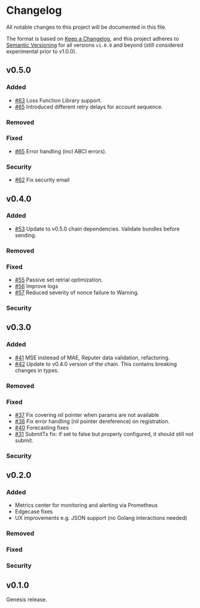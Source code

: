 <!--
Guiding Principles:

Changelogs are for humans, not machines.
There should be an entry for every single version.
The same types of changes should be grouped.
Versions and sections should be linkable.
The latest version comes first.
The release date of each version is displayed.
Mention whether you follow Semantic Versioning (we do at and after v1.0.0).

Usage:

Change log entries are to be added to the Unreleased section
under the appropriate stanza (see below).
Each entry should ideally include the Github issue or PR reference.

The issue numbers will later be link-ified during the
release process so you do not have to worry about including
a link manually, but you can if you wish.

Types of changes (Stanzas):

* __Added__ for new features.
* __Changed__ for changes in existing functionality that did not aim to resolve bugs.
* __Deprecated__ for soon-to-be removed features.
* __Removed__ for now removed features.
* __Fixed__ for any bug fixes that did not threaten user funds or chain continuity.
* __Security__ for any bug fixes that did threaten user funds or chain continuity.

Breaking changes affecting client, API, and state should be mentioned in the release notes.

Ref: https://keepachangelog.com/en/1.0.0/
Ref: https://github.com/osmosis-labs/osmosis/blob/main/CHANGELOG.md
-->

# Changelog

All notable changes to this project will be documented in this file.

The format is based on [Keep a Changelog](https://keepachangelog.com/en/1.0.0/),
and this project adheres to [Semantic Versioning](https://semver.org/spec/v2.0.0.html) for all versions `v1.0.0` and beyond (still considered experimental prior to v1.0.0).

## v0.5.0

### Added

* [#63](https://github.com/allora-network/allora-offchain-node/pull/63) Loss Function Library support.
* [#65](https://github.com/allora-network/allora-offchain-node/pull/65) Introduced different retry delays for account sequence.

### Removed

### Fixed

* [#65](https://github.com/allora-network/allora-offchain-node/pull/65) Error handling (incl ABCI errors).

### Security
* [#62](https://github.com/allora-network/allora-offchain-node/pull/62) Fix security email


## v0.4.0

### Added

* [#53](https://github.com/allora-network/allora-offchain-node/pull/53) Update to v0.5.0 chain dependencies. Validate bundles before sending.

### Removed

### Fixed

* [#55](https://github.com/allora-network/allora-offchain-node/pull/55) Passive set retrial optimization.
* [#56](https://github.com/allora-network/allora-offchain-node/pull/56) Improve logs
* [#57](https://github.com/allora-network/allora-offchain-node/pull/57) Reduced severity of nonce failure to Warning.

### Security

## v0.3.0

### Added

* [#41](https://github.com/allora-network/allora-offchain-node/pull/41) MSE insteead of MAE, Reputer data validation, refactoring.
* [#42](https://github.com/allora-network/allora-offchain-node/pull/41) Update to v0.4.0 version of the chain. This contains breaking changes in types.

### Removed

### Fixed

* [#37](https://github.com/allora-network/allora-offchain-node/pull/37) Fix covering nil pointer when params are not available
* [#38](https://github.com/allora-network/allora-offchain-node/pull/38) Fix error handling (nil pointer dereference) on registration.
* [#40](https://github.com/allora-network/allora-offchain-node/pull/40) Forecasting fixes
* [#31](https://github.com/allora-network/allora-offchain-node/pull/31) SubmitTx fix: if set to false but properly configured, it should still not submit.


### Security

## v0.2.0

### Added

* Metrics center for monitoring and alerting via Prometheus
* Edgecase fixes
* UX improvements e.g. JSON support (no Golang interactions needed)

### Removed

### Fixed

### Security

## v0.1.0

Genesis release.
